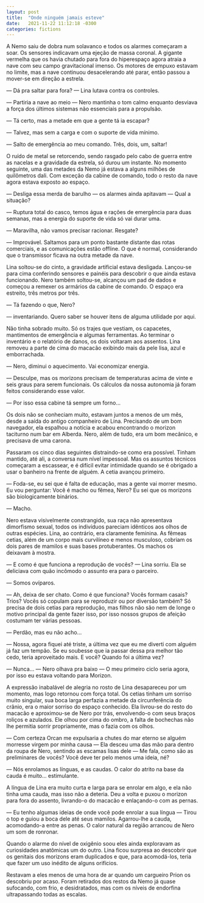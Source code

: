 ```yaml
---
layout: post
title:  "Onde ninguém jamais esteve"
date:   2021-11-22 11:12:18 -0300
categories: fictions
---
```


A Nemo saiu de dobra num solavanco e todos os alarmes começaram a soar. Os sensores indicavam uma ejeção de massa coronal. A gigante vermelha que os havia chutado para fora do hiperespaço agora atraia a nave com seu campo gravitacional imenso. Os motores de empuxo estavam no limite, mas a nave continuou desacelerando até parar, então passou a mover-se em direção a estrela.

<!--more-->

— Dá pra saltar para fora? — Lina lutava contra os controles.

— Partiria a nave ao meio — Nero mantinha o tom calmo enquanto desviava a força dos últimos sistemas não essenciais para a propulsão.

— Tá certo, mas a metade em que a gente tá ia escapar?

— Talvez, mas sem a carga e com o suporte de vida mínimo.

— Salto de emergência ao meu comando. Três, dois, um, saltar!

O ruído de metal se retorcendo, sendo rasgado pelo cabo de guerra entre as nacelas e a gravidade da estrela, só durou um instante. No momento seguinte, uma das metades da Nemo já estava a alguns milhões de quilômetros dali. Com exceção da cabine de comando, todo o resto da nave agora estava exposto ao espaço.

— Desliga essa merda de barulho — os alarmes ainda apitavam — Qual a situação?

— Ruptura total do casco, temos água e rações de emergência para duas semanas, mas a energia do suporte de vida só vai durar uma.

— Maravilha, não vamos precisar racionar. Resgate?

— Improvável. Saltamos para um ponto bastante distante das rotas comerciais, e as comunicações estão offline. O que é normal, considerando que o transmissor ficava na outra metade da nave.

Lina soltou-se do cinto, a gravidade artificial estava desligada. Lançou-se para cima conferindo sensores e painéis para descobrir o que ainda estava funcionando. Nero também soltou-se, alcançou um pad de dados e começou a remexer os armários da cabine de comando. O espaço era estreito, três metros por três.

— Tá fazendo o que, Nero?

— inventariando. Quero saber se houver itens de alguma utilidade por aqui.

Não tinha sobrado muito. Só os trajes que vestiam, os capacetes, mantimentos de emergência e algumas ferramentas. Ao terminar o inventário e o relatório de danos, os dois voltaram aos assentos. Lina removeu a parte de cima do macacão exibindo mais da pele lisa, azul e emborrachada.

— Nero, diminui o aquecimento. Vai economizar energia.

— Desculpe, mas os morizons precisam de temperaturas acima de vinte e seis graus para serem funcionais. Os cálculos da nossa autonomia já foram feitos considerando esse valor.

— Por isso essa cabine tá sempre um forno…

Os dois não se conheciam muito, estavam juntos a menos de um mês, desde a saída do antigo companheiro de Lina. Precisando de um bom navegador, ela espalhou a notícia e acabou encontrando o morizon taciturno num bar em Alberda. Nero, além de tudo, era um bom mecânico, e precisava de uma carona.

Passaram os cinco dias seguintes distraindo-se como era possível. Tinham mantido, até ali, a conversa num nível impessoal. Mas os assuntos técnicos começaram a escassear, e é difícil evitar intimidade quando se é obrigado a usar o banheiro na frente de alguém. A cetia avançou primeiro.

— Foda-se, eu sei que é falta de educação, mas a gente vai morrer mesmo. Eu vou perguntar: Você é macho ou fêmea, Nero? Eu sei que os morizons são biologicamente binários.

— Macho.

Nero estava visivelmente constrangido, sua raça não apresentava dimorfismo sexual, todos os indivíduos pareciam idênticos aos olhos de outras espécies. Lina, ao contrário, era claramente feminina. As fêmeas cetias, além de um corpo mais curvilíneo e menos musculoso, cobriam os dois pares de mamilos e suas bases protuberantes. Os machos os deixavam à mostra.

— E como é que funciona a reprodução de vocês? — Lina sorriu. Ela se deliciava com quão incômodo o assunto era para o parceiro.

— Somos ovíparos.

— Ah, deixa de ser chato. Como é que funciona? Vocês formam casais? Trios? Vocẽs só copulam para se reproduzir ou por diversão também? Só precisa de dois cetias para reprodução, mas filhos não são nem de longe o motivo principal da gente fazer isso, por isso nossos grupos de afeição costumam ter várias pessoas.

— Perdão, mas eu não acho…

— Nossa, agora fiquei até triste, a última vez que eu me diverti com alguém já faz um tempão. Se eu soubesse que ia passar dessa pra melhor tão cedo, teria aproveitado mais. E você? Quando foi a última vez?

— Nunca… — Nero olhava pra baixo — O meu primeiro ciclo seria agora, por isso eu estava voltando para Morizon.

A expressão inabalável de alegria no rosto de Lina desapareceu por um momento, mas logo retornou com força total. Os cetias tinham um sorriso muito singular, sua boca larga perfazia a metade da circunferência do crânio, era o maior sorriso do espaço conhecido. Ela livrou-se do resto do macacão e aproximou-se de Nero por trás, envolvendo-o com seus braços roliços e azulados. Ele olhou por cima do ombro, a falta de bochechas não lhe permitia sorrir propriamente, mas o fazia com os olhos.

— Com certeza Orcan me expulsaria a chutes do mar eterno se alguém morresse virgem por minha causa — Ela desceu uma das mão para dentro da roupa de Nero, sentindo as escamas lisas dele — Me fala, como são as preliminares de vocês? Você deve ter pelo menos uma ideia, né?

— Nós enrolamos as línguas, e as caudas. O calor do atrito na base da cauda é muito… estimulante.

A língua de Lina era muito curta e larga para se enrolar em algo, e ela não tinha uma cauda, mas isso não a deteria. Deu a volta e puxou o morizon para fora do assento, livrando-o do macacão e enlaçando-o com as pernas.

— Eu tenho algumas ideias de onde você pode enrolar a sua língua — Tirou o top e guiou a boca dele até seus mamilos. Agarrou-lhe a cauda, acomodando-a entre as penas. O calor natural da região arrancou de Nero um som de ronronar.

Quando o alarme do nível de oxigênio soou eles ainda exploravam as curiosidades anatômicas um do outro. Lina ficou surpresa ao descobrir que os genitais dos morizons eram duplicados e que, para acomodá-los, teria que fazer um uso inédito de alguns orifícios.

Restavam a eles menos de uma hora de ar quando um cargueiro Prion os descobriu por acaso. Foram retirados dos restos da Nemo já quase sufocando, com frio, e desidratados, mas com os níveis de endorfina ultrapassando todas as escalas.